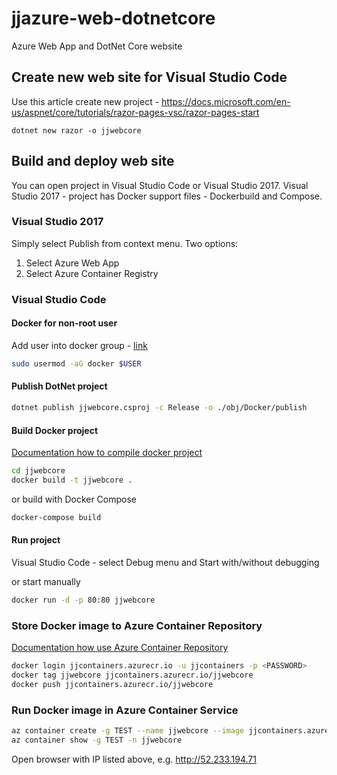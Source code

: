 # jjazure-web-dotnetcore
Azure Web App and DotNet Core website

## Create new web site for Visual Studio Code
Use this article create new project - 
https://docs.microsoft.com/en-us/aspnet/core/tutorials/razor-pages-vsc/razor-pages-start

```
dotnet new razor -o jjwebcore
```

## Build and deploy web site
You can open project in Visual Studio Code or Visual Studio 2017. 
Visual Studio 2017 - project has Docker support files - Dockerbuild and Compose.

### Visual Studio 2017
Simply select Publish from context menu. Two options:
1. Select Azure Web App
2. Select Azure Container Registry

### Visual Studio Code
#### Docker for non-root user
Add user into docker group - [link](https://docs.docker.com/engine/installation/linux/linux-postinstall/#manage-docker-as-a-non-root-user)
```bash
sudo usermod -aG docker $USER
```

#### Publish DotNet project
```bash
dotnet publish jjwebcore.csproj -c Release -o ./obj/Docker/publish
```

#### Build Docker project
[Documentation how to compile docker project](https://docs.microsoft.com/en-us/dotnet/core/docker/building-net-docker-images)
```bash
cd jjwebcore
docker build -t jjwebcore .
```
or build with Docker Compose
```bash
docker-compose build
```

#### Run project
Visual Studio Code - select Debug menu and Start with/without debugging

or start manually
```bash
docker run -d -p 80:80 jjwebcore
```

### Store Docker image to Azure Container Repository
[Documentation how use Azure Container Repository](https://docs.microsoft.com/en-us/azure/container-registry/container-registry-get-started-docker-cli)

```bash
docker login jjcontainers.azurecr.io -u jjcontainers -p <PASSWORD>
docker tag jjwebcore jjcontainers.azurecr.io/jjwebcore
docker push jjcontainers.azurecr.io/jjwebcore
```
### Run Docker image in Azure Container Service
```bash
az container create -g TEST --name jjwebcore --image jjcontainers.azurecr.io/jjwebcore --registry-password <PASSWORD> --ip-address public --ports 80
az container show -g TEST -n jjwebcore
```

Open browser with IP listed above, e.g. http://52.233.194.71

